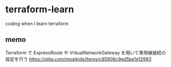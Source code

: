 # terraform-learn
coding when I learn terraform

## memo
Terraform で ExpressRoute や VritualNetworkGateway を用いて専用線接続の設定を行う
https://qiita.com/moaikids/items/c85908c9ed5be1e12993

